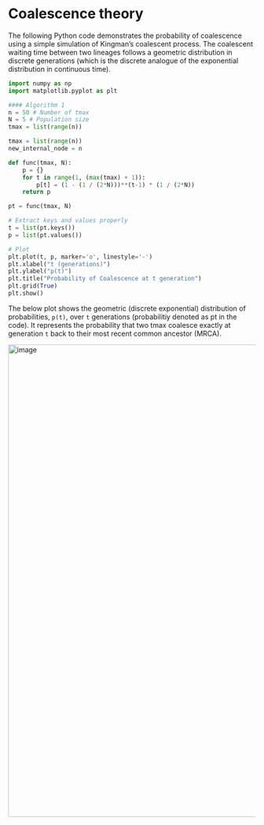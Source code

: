 # Coalescence theory

The following Python code demonstrates the probability of coalescence using a simple simulation of Kingman’s coalescent process. The coalescent waiting time between two lineages follows a geometric distribution in discrete generations (which is the discrete analogue of the exponential distribution in continuous time).

```python
import numpy as np
import matplotlib.pyplot as plt

#### Algorithm 1
n = 50 # Number of tmax
N = 5 # Population size
tmax = list(range(n))

tmax = list(range(n))
new_internal_node = n

def func(tmax, N):
    p = {}
    for t in range(1, (max(tmax) + 1)):
        p[t] = (1 - (1 / (2*N)))**(t-1) * (1 / (2*N))
    return p

pt = func(tmax, N)

# Extract keys and values properly
t = list(pt.keys())
p = list(pt.values())

# Plot
plt.plot(t, p, marker='o', linestyle='-')
plt.xlabel("t (generations)")
plt.ylabel("p(t)")
plt.title("Probability of Coalescence at t generation")
plt.grid(True)
plt.show()
```

The below plot shows the geometric (discrete exponential) distribution of probabilities, ```p(t)```, over ```t``` generations 
(probabilitiy denoted as pt in the code). It represents the probability that two tmax coalesce exactly at generation 
```t``` back to their most recent common ancestor (MRCA). 

<img width="959" alt="image" src="https://github.com/Muthubioinfo/population-genetics/blob/main/coalescence_probabilities.png" />





